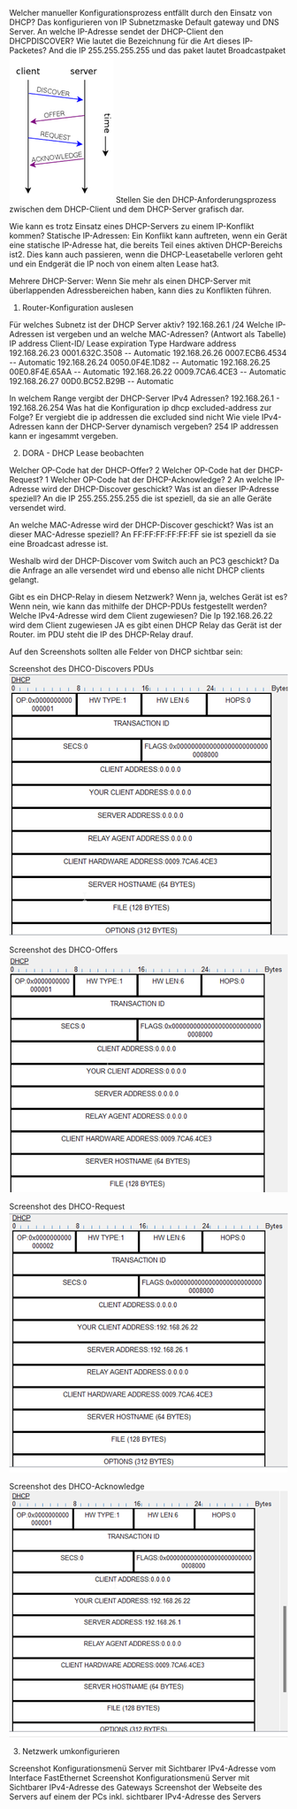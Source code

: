 Welcher manueller Konfigurationsprozess entfällt durch den Einsatz von DHCP?
Das konfigurieren von IP Subnetzmaske Default gateway und DNS Server.
An welche IP-Adresse sendet der DHCP-Client den DHCPDISCOVER? Wie lautet die Bezeichnung für die Art dieses IP-Packetes?
And die IP 255.255.255.255 und das paket lautet Broadcastpaket
![image](herunterladen.png)
Stellen Sie den DHCP-Anforderungsprozess zwischen dem DHCP-Client und dem DHCP-Server grafisch dar.

Wie kann es trotz Einsatz eines DHCP-Servers zu einem IP-Konflikt kommen?
Statische IP-Adressen: Ein Konflikt kann auftreten, wenn ein Gerät eine statische IP-Adresse hat, die bereits Teil eines aktiven DHCP-Bereichs ist2. Dies kann auch passieren, wenn die DHCP-Leasetabelle verloren geht und ein Endgerät die IP noch von einem alten Lease hat3.

Mehrere DHCP-Server: Wenn Sie mehr als einen DHCP-Server mit überlappenden Adressbereichen haben, kann dies zu Konflikten führen.






1. Router-Konfiguration auslesen

Für welches Subnetz ist der DHCP Server aktiv?
192.168.26.1 /24 
Welche IP-Adressen ist vergeben und an welche MAC-Adressen? (Antwort als Tabelle)
IP address       Client-ID/              Lease expiration        Type
                 Hardware address
192.168.26.23    0001.632C.3508           --                     Automatic
192.168.26.26    0007.ECB6.4534           --                     Automatic
192.168.26.24    0050.0F4E.1D82           --                     Automatic
192.168.26.25    00E0.8F4E.65AA           --                     Automatic
192.168.26.22    0009.7CA6.4CE3           --                     Automatic
192.168.26.27    00D0.BC52.B29B           --                     Automatic

In welchem Range vergibt der DHCP-Server IPv4 Adressen?
192.168.26.1     - 192.168.26.254
Was hat die Konfiguration ip dhcp excluded-address zur Folge?
Er vergiebt die ip addressen die excluded sind nicht
Wie viele IPv4-Adressen kann der DHCP-Server dynamisch vergeben?
254 IP addressen kann er ingesammt vergeben.


2. DORA - DHCP Lease beobachten

Welcher OP-Code hat der DHCP-Offer?
2
Welcher OP-Code hat der DHCP-Request?
1
Welcher OP-Code hat der DHCP-Acknowledge?
2
An welche IP-Adresse wird der DHCP-Discover geschickt? Was ist an dieser IP-Adresse speziell?
An die IP 255.255.255.255 die ist speziell, da sie an alle Geräte versendet wird.

An welche MAC-Adresse wird der DHCP-Discover geschickt? Was ist an dieser MAC-Adresse speziell?
An FF:FF:FF:FF:FF:FF sie ist speziell da sie eine Broadcast adresse ist.

Weshalb wird der DHCP-Discover vom Switch auch an PC3 geschickt?
Da die Anfrage an alle versendet wird und ebenso alle nicht DHCP clients gelangt.

Gibt es ein DHCP-Relay in diesem Netzwerk? Wenn ja, welches Gerät ist es? Wenn nein, wie kann das mithilfe der DHCP-PDUs festgestellt werden?
Welche IPv4-Adresse wird dem Client zugewiesen?
Die Ip 192.168.26.22 wird dem Client zugewiesen
JA es gibt einen DHCP Relay das Gerät ist der Router.
im PDU steht die IP des DHCP-Relay drauf.

Auf den Screenshots sollten alle Felder von DHCP sichtbar sein:

Screenshot des DHCO-Discovers PDUs
![image](q.png)

Screenshot des DHCO-Offers
![image](2.png)

Screenshot des DHCO-Request
![image](3.png)

Screenshot des DHCO-Acknowledge
![image](4.png)



3. Netzwerk umkonfigurieren

Screenshot Konfigurationsmenü Server mit Sichtbarer IPv4-Adresse vom Interface FastEthernet
Screenshot Konfigurationsmenü Server mit Sichtbarer IPv4-Adresse des Gateways
Screenshot der Webseite des Servers auf einem der PCs inkl. sichtbarer IPv4-Adresse des Servers